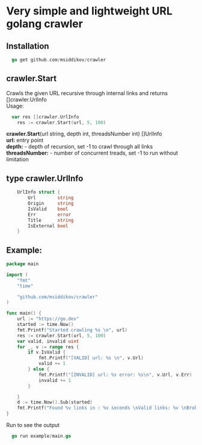 # Very simple and lightweight URL golang crawler 

## Installation

```go
  go get github.com/msiddikov/crawler
```

## crawler.Start
Crawls the given URL recursive through internal links and returns []crawler.UrlInfo <br>
Usage:
```go
  var res []crawler.UrlInfo
	res := crawler.Start(url, 5, 100)
```
**crawler.Start**(url string, depth int, threadsNumber int) []UrlInfo <br>
  **url:**  entry point <br>
  **depth:** - depth of recursion, set -1 to crawl through all links <br>
  **threadsNumber:** - number of concurrent treads, set -1 to run without limitation <br>

## type crawler.UrlInfo


```go
	UrlInfo struct {
		Url        string
		Origin     string
		IsValid    bool
		Err        error
		Title      string
		IsExternal bool
	}
```

## Example:

```go
package main

import (
	"fmt"
	"time"

	"github.com/msiddikov/crawler"
)

func main() {
	url := "https://go.dev"
	started := time.Now()
	fmt.Printf("Started crawling %s \n", url)
	res := crawler.Start(url, 5, 100)
	var valid, invalid uint
	for _, v := range res {
		if v.IsValid {
			fmt.Printf("[VALID] url: %s \n", v.Url)
			valid += 1
		} else {
			fmt.Printf("[INVALID] url: %s error: %s\n", v.Url, v.Err)
			invalid += 1
		}

	}
	d := time.Now().Sub(started)
	fmt.Printf("Found %v links in : %v seconds \nValid links: %v \nBroken links: %v", len(res), d.Seconds(), valid, invalid)
}
```
Run to see the output
```go
  go run example/main.go
```


